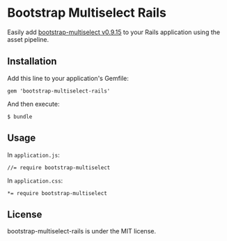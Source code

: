 # Bootstrap Multiselect Rails

Easily add [bootstrap-multiselect v0.9.15](https://github.com/davidstutz/bootstrap-multiselect.git) to your Rails application using the asset pipeline.

## Installation

Add this line to your application's Gemfile:

    gem 'bootstrap-multiselect-rails'

And then execute:

    $ bundle

## Usage

In `application.js`:

    //= require bootstrap-multiselect

In `application.css`:

    *= require bootstrap-multiselect

## License

bootstrap-multiselect-rails is under the MIT license.
